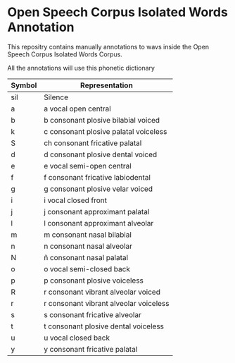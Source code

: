 # Open Speech Corpus Isolated Words Annotation

This repositry contains manually annotations to wavs inside the Open Speech Corpus Isolated Words Corpus.


All the annotations will use this phonetic dictionary

|Symbol|Representation|
|-|-|
|sil|Silence|
|a|a vocal open central|
|b|b consonant plosive bilabial voiced|
|k|c consonant plosive palatal voiceless|
|S|ch consonant fricative palatal|
|d|d consonant plosive dental voiced|
|e|e vocal semi-open central|
|f|f consonant fricative labiodental|
|g|g consonant plosive velar voiced|
|i|i vocal closed front|
|j|j consonant approximant palatal|
|l|l consonant approximant alveolar|
|m|m consonant nasal bilabial|
|n|n consonant nasal alveolar|
|N|ñ consonant nasal palatal|
|o|o vocal semi-closed back|
|p|p consonant plosive voiceless|
|R|r consonant vibrant alveolar voiced|
|r|r consonant vibrant alveolar voiceless|
|s|s consonant fricative alveolar|
|t|t consonant plosive dental voiceless|
|u|u vocal closed back|
|y|y consonant fricative palatal|
